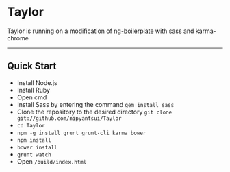 # Taylor

Taylor is running on a modification of [ng-boilerplate](http://joshdmiller.github.com/ng-boilerplate) with sass and karma-chrome

***

## Quick Start

- Install Node.js
- Install Ruby
- Open cmd
- Install Sass  by entering the command `gem install sass`
- Clone the repository to the desired directory `git clone git://github.com/nipyantsui/Taylor`
- `cd Taylor`
- `npm -g install grunt grunt-cli karma bower`
- `npm install`
- `bower install`
- `grunt watch`
- Open `/build/index.html`
